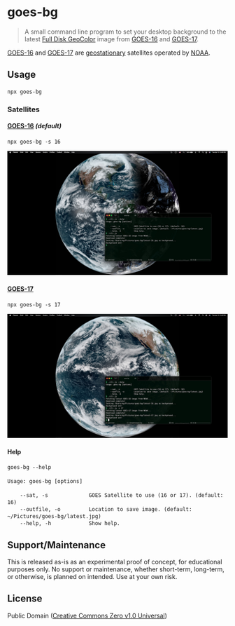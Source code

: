 # goes-bg

> A small command line program to set your desktop background to the latest [Full Disk GeoColor](https://www.star.nesdis.noaa.gov/goes/fulldisk_band.php?sat=G16&band=GEOCOLOR&length=150) image from [GOES-16][16] and [GOES-17][17].

[GOES-16][16] and [GOES-17][17] are [geostationary](https://en.wikipedia.org/wiki/Geostationary_orbit) satellites operated by [NOAA](https://www.noaa.gov).

[16]: https://en.wikipedia.org/wiki/GOES-16
[17]: https://en.wikipedia.org/wiki/GOES-17

## Usage

```
npx goes-bg
```

### Satellites

#### [GOES-16][16] <em>(default)</em>

```
npx goes-bg -s 16
```

![GOES-16 BG](./example-16.jpg)

#### [GOES-17][17]

```
npx goes-bg -s 17
```

![GOES-17 BG](./example-17.jpg)

#### Help

```
goes-bg --help

Usage: goes-bg [options]

    --sat, -s             GOES Satellite to use (16 or 17). (default: 16)
    --outfile, -o         Location to save image. (default: ~/Pictures/goes-bg/latest.jpg)
    --help, -h            Show help.
```

## Support/Maintenance

This is released as-is as an experimental proof of concept, for educational purposes only. No support or maintenance, whether short-term, long-term, or otherwise, is planned on intended. Use at your own risk.

## License

Public Domain ([Creative Commons Zero v1.0 Universal](https://spdx.org/licenses/CC0-1.0.html))
